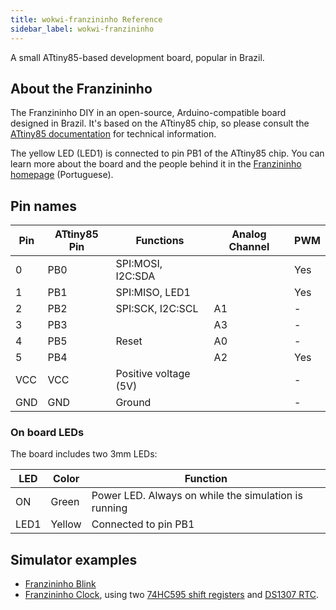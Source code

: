 ```yaml
---
title: wokwi-franzininho Reference
sidebar_label: wokwi-franzininho
---
```


A small ATtiny85-based development board, popular in Brazil.

<wokwi-franzininho></wokwi-franzininho>

## About the Franzininho

The Franzininho DIY in an open-source, Arduino-compatible board designed in Brazil. It's based
on the ATtiny85 chip, so please consult the [ATtiny85 documentation](wokwi-attiny85) for technical
information.

The yellow LED (LED1) is connected to pin PB1 of the ATtiny85 chip. You can learn more about
the board and the people behind it in the [Franzininho homepage](https://franzininho.com.br/) (Portuguese).

## Pin names

| Pin | ATtiny85 Pin | Functions             | Analog Channel | PWM |
| --- | ------------ | --------------------- | -------------- | --- |
| 0   | PB0          | SPI:MOSI, I2C:SDA     |                | Yes |
| 1   | PB1          | SPI:MISO, LED1        |                | Yes |
| 2   | PB2          | SPI:SCK, I2C:SCL      | A1             | -   |
| 3   | PB3          |                       | A3             | -   |
| 4   | PB5          | Reset                 | A0             | -   |
| 5   | PB4          |                       | A2             | Yes |
| VCC | VCC          | Positive voltage (5V) |                | -   |
| GND | GND          | Ground                |                | -   |

### On board LEDs

The board includes two 3mm LEDs:

| LED  | Color  | Function                                             |
| ---- | ------ | ---------------------------------------------------- |
| ON   | Green  | Power LED. Always on while the simulation is running |
| LED1 | Yellow | Connected to pin PB1                                 |

## Simulator examples

- [Franzininho Blink](https://wokwi.com/arduino/projects/301693553069785610)
- [Franzininho Clock](https://wokwi.com/arduino/projects/301738586036765194), using two [74HC595 shift registers](wokwi-74hc595) and [DS1307 RTC](wokwi-ds1307).
